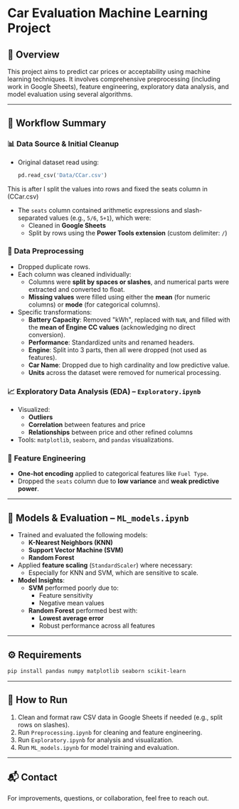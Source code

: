 # Car Evaluation Machine Learning Project

## 📌 Overview

This project aims to predict car prices or acceptability using machine learning techniques. It involves comprehensive preprocessing (including work in Google Sheets), feature engineering, exploratory data analysis, and model evaluation using several algorithms.

---

## 🔄 Workflow Summary

### 📊 **Data Source & Initial Cleanup**
- Original dataset read using:
  ```python
  pd.read_csv('Data/CCar.csv')
  ```
This is after I split the values into rows and fixed the seats column in (CCar.csv)
- The `seats` column contained arithmetic expressions and slash-separated values (e.g., `5/6`, `5+1`), which were:
  - Cleaned in **Google Sheets**
  - Split by rows using the **Power Tools extension** (custom delimiter: `/`)

### 🧹 **Data Preprocessing**
- Dropped duplicate rows.
- Each column was cleaned individually:
  - Columns were **split by spaces or slashes**, and numerical parts were extracted and converted to float.
  - **Missing values** were filled using either the **mean** (for numeric columns) or **mode** (for categorical columns).
- Specific transformations:
  - **Battery Capacity**: Removed "kWh", replaced with `NaN`, and filled with the **mean of Engine CC values** (acknowledging no direct conversion).
  - **Performance**: Standardized units and renamed headers.
  - **Engine**: Split into 3 parts, then all were dropped (not used as features).
  - **Car Name**: Dropped due to high cardinality and low predictive value.
  - **Units** across the dataset were removed for numerical processing.

### 📈 **Exploratory Data Analysis (EDA)** – `Exploratory.ipynb`
- Visualized:
  - **Outliers**
  - **Correlation** between features and price
  - **Relationships** between price and other refined columns
- Tools: `matplotlib`, `seaborn`, and `pandas` visualizations.

### 🧠 **Feature Engineering**
- **One-hot encoding** applied to categorical features like `Fuel Type`.
- Dropped the `seats` column due to **low variance** and **weak predictive power**.

---

## 🤖 Models & Evaluation – `ML_models.ipynb`
- Trained and evaluated the following models:
  - **K-Nearest Neighbors (KNN)**
  - **Support Vector Machine (SVM)**
  - **Random Forest**
- Applied **feature scaling** (`StandardScaler`) where necessary:
  - Especially for KNN and SVM, which are sensitive to scale.
- **Model Insights**:
  - **SVM** performed poorly due to:
    - Feature sensitivity
    - Negative mean values
  - **Random Forest** performed best with:
    - **Lowest average error**
    - Robust performance across all features

---

## ⚙️ Requirements

```bash
pip install pandas numpy matplotlib seaborn scikit-learn
```

---

## 🚀 How to Run

1. Clean and format raw CSV data in Google Sheets if needed (e.g., split rows on slashes).
2. Run `Preprocessing.ipynb` for cleaning and feature engineering.
3. Run `Exploratory.ipynb` for analysis and visualization.
4. Run `ML_models.ipynb` for model training and evaluation.

---

## 📬 Contact

For improvements, questions, or collaboration, feel free to reach out.
